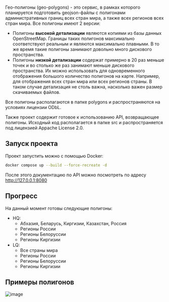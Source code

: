 Гео-полигоны (geo-polygons) - это сервис, в рамках которого планируется подготовить geojson-файлы с полигонами административных границ всех стран мира, а также всех регионов всех стран мира.
Все полигоны имеют 2 версии:
 - Полигоны **высокой детализации** являются копиями из базы данных OpenStreetMap. Границы таких полигонов максимально соответствуют реальным и являются максимально плавными. В то же время такие полигоны занимают довольно много дискового пространства.
 - Полигоны **низкой детализации** содержат примерно в 20 раз меньше точек и во столько же раз занимают меньше дискового пространства. Их можно использовать для одновременного отображения большого количество полигонов на карте. Например, для отображения всех стран мира или всех регионов страны. В таком случае детализация не столь важна, насколько важен размер скачиваемых файлов.

Все полигоны располагаются в папке polygons и распространяются на условиях лицензии ODbL.

Также проект содержит готовое к использованию API, возвращающее полигоны. Исходный код располагается в папке src и распространяется под лицензией Appache License 2.0.

## Запуск проекта

Проект запустить можно с помощью Docker:
```bash
docker compose up --build --force-recreate -d
```

После этого документацию по API можно посмотреть по адресу http://127.0.0.1:8080

## Прогресс

На данный момент готовы следующие полигоны:
- HQ:
  - Абхазия, Беларусь, Киргизии, Казахстан, Россия
  - Регионы России
  - Регионы Белоруссии
  - Регионы Киргизии
- LQ:
  - Все страны мира
  - Регионы России
  - Регионы Белоруссии
  - Регионы Киргизии 

## Примеры полигонов

![image](https://github.com/user-attachments/assets/f657b88e-6a86-497d-84da-411b135e0506)
